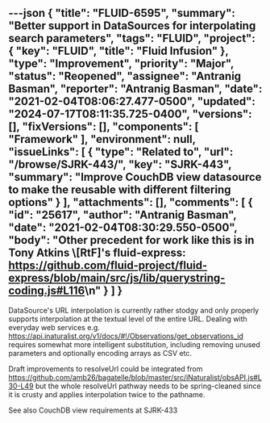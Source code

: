 ---json
{
  "title": "FLUID-6595",
  "summary": "Better support in DataSources for interpolating search parameters",
  "tags": "FLUID",
  "project": {
    "key": "FLUID",
    "title": "Fluid Infusion"
  },
  "type": "Improvement",
  "priority": "Major",
  "status": "Reopened",
  "assignee": "Antranig Basman",
  "reporter": "Antranig Basman",
  "date": "2021-02-04T08:06:27.477-0500",
  "updated": "2024-07-17T08:11:35.725-0400",
  "versions": [],
  "fixVersions": [],
  "components": [
    "Framework"
  ],
  "environment": null,
  "issueLinks": [
    {
      "type": "Related to",
      "url": "/browse/SJRK-443/",
      "key": "SJRK-443",
      "summary": "Improve CouchDB view datasource to make the reusable with different filtering options"
    }
  ],
  "attachments": [],
  "comments": [
    {
      "id": "25617",
      "author": "Antranig Basman",
      "date": "2021-02-04T08:30:29.550-0500",
      "body": "Other precedent for work like this is in Tony Atkins \\[RtF]'s fluid-express: <https://github.com/fluid-project/fluid-express/blob/main/src/js/lib/querystring-coding.js#L116>\n"
    }
  ]
}
---
DataSource's URL interpolation is currently rather stodgy and only properly supports interpolation at the textual level of the entire URL. Dealing with everyday web services e.g. <https://api.inaturalist.org/v1/docs/#!/Observations/get_observations_id> requires somewhat more intelligent substitution, including removing unused parameters and optionally encoding arrays as CSV etc.

Draft improvements to resolveUrl could be integrated from <https://github.com/amb26/bagatelle/blob/master/src/iNaturalist/obsAPI.js#L30-L49> but the whole resolveUrl pathway needs to be spring-cleaned since it is crusty and applies interpolation twice to the pathname.

See also CouchDB view requirements at SJRK-433

        